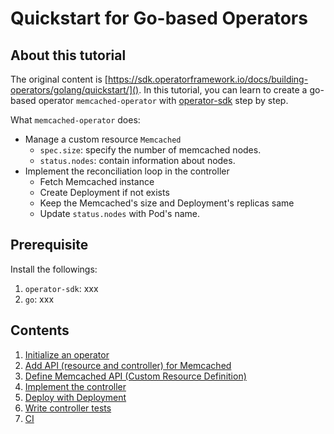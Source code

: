 # Quickstart for Go-based Operators

## About this tutorial

The original content is [https://sdk.operatorframework.io/docs/building-operators/golang/quickstart/](). In this tutorial, you can learn to create a go-based operator `memcached-operator` with [operator-sdk](https://sdk.operatorframework.io/) step by step.

What `memcached-operator` does:
- Manage a custom resource `Memcached`
    - `spec.size`: specify the number of memcached nodes.
    - `status.nodes`: contain information about nodes.
- Implement the reconciliation loop in the controller
    - Fetch Memcached instance
    - Create Deployment if not exists
    - Keep the Memcached's size and Deployment's replicas same
    - Update `status.nodes` with Pod's name.

## Prerequisite

Install the followings:

1. `operator-sdk`: xxx
1. `go`: xxx

## Contents

1. [Initialize an operator](01-initialize-operator.md)
1. [Add API (resource and controller) for Memcached](02-create-api.md)
1. [Define Memcached API (Custom Resource Definition)](03-define-api.md)
1. [Implement the controller](04-implement-controller.md)
1. [Deploy with Deployment](05-deploy-with-deployment.md)
1. [Write controller tests](06-write-controller-test.md)
1. [CI](07-ci.md)
